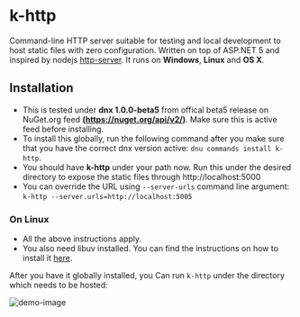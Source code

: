 # k-http

Command-line HTTP server suitable for testing and local development to host static files with zero configuration. Written on top of ASP.NET 5 and inspired by nodejs [http-server](http://www.tugberkugurlu.com/archive/quickly-hosting-static-files-in-your-development-environment-with-node-http-server). It runs on **Windows**, **Linux** and **OS X**.

## Installation

- This is tested under **dnx 1.0.0-beta5** from offical beta5 release on NuGet.org feed **(https://nuget.org/api/v2/)**. Make sure this is active feed before installing.
- To install this globally, run the following command after you make sure that you have the correct dnx version active: `dnu commands install k-http`.
- You should have **k-http** under your path now. Run this under the desired directory to expose the static files through http://localhost:5000
- You can override the URL using `--server-urls` command line argument: `k-http --server.urls=http://localhost:5005`

### On Linux

 - All the above instructions apply.
 - You also need libuv installed. You can find the instructions on how to install it [here](http://docs.asp.net/en/latest/getting-started/installing-on-linux.html#install-libuv).

After you have it globally installed, you Can run `k-http` under the directory which needs to be hosted:

![demo-image](media/demo.PNG)